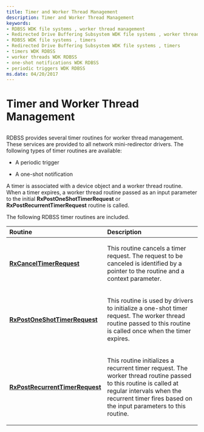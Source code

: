 ```yaml
---
title: Timer and Worker Thread Management
description: Timer and Worker Thread Management
keywords:
- RDBSS WDK file systems , worker thread management
- Redirected Drive Buffering Subsystem WDK file systems , worker thread management
- RDBSS WDK file systems , timers
- Redirected Drive Buffering Subsystem WDK file systems , timers
- timers WDK RDBSS
- worker threads WDK RDBSS
- one-shot notifications WDK RDBSS
- periodic triggers WDK RDBSS
ms.date: 04/20/2017
---
```


# Timer and Worker Thread Management


## <span id="ddk_timer_and_worker_thread_management_if"></span><span id="DDK_TIMER_AND_WORKER_THREAD_MANAGEMENT_IF"></span>


RDBSS provides several timer routines for worker thread management. These services are provided to all network mini-redirector drivers. The following types of timer routines are available:

-   A periodic trigger

-   A one-shot notification

A timer is associated with a device object and a worker thread routine. When a timer expires, a worker thread routine passed as an input parameter to the initial **RxPostOneShotTimerRequest** or **RxPostRecurrentTimerRequest** routine is called.

The following RDBSS timer routines are included.

<table>
<colgroup>
<col width="50%" />
<col width="50%" />
</colgroup>
<thead>
<tr class="header">
<th align="left">Routine</th>
<th align="left">Description</th>
</tr>
</thead>
<tbody>
<tr class="odd">
<td align="left"><p><a href="/windows-hardware/drivers/ddi/rxtimer/nf-rxtimer-rxcanceltimerrequest" data-raw-source="[&lt;strong&gt;RxCancelTimerRequest&lt;/strong&gt;](/windows-hardware/drivers/ddi/rxtimer/nf-rxtimer-rxcanceltimerrequest)"><strong>RxCancelTimerRequest</strong></a></p></td>
<td align="left"><p>This routine cancels a timer request. The request to be canceled is identified by a pointer to the routine and a context parameter.</p></td>
</tr>
<tr class="even">
<td align="left"><p><a href="/windows-hardware/drivers/ddi/rxtimer/nf-rxtimer-rxpostoneshottimerrequest" data-raw-source="[&lt;strong&gt;RxPostOneShotTimerRequest&lt;/strong&gt;](/windows-hardware/drivers/ddi/rxtimer/nf-rxtimer-rxpostoneshottimerrequest)"><strong>RxPostOneShotTimerRequest</strong></a></p></td>
<td align="left"><p>This routine is used by drivers to initialize a one-shot timer request. The worker thread routine passed to this routine is called once when the timer expires.</p></td>
</tr>
<tr class="odd">
<td align="left"><p><a href="/windows-hardware/drivers/ddi/rxtimer/nf-rxtimer-rxpostrecurrenttimerrequest" data-raw-source="[&lt;strong&gt;RxPostRecurrentTimerRequest&lt;/strong&gt;](/windows-hardware/drivers/ddi/rxtimer/nf-rxtimer-rxpostrecurrenttimerrequest)"><strong>RxPostRecurrentTimerRequest</strong></a></p></td>
<td align="left"><p>This routine initializes a recurrent timer request. The worker thread routine passed to this routine is called at regular intervals when the recurrent timer fires based on the input parameters to this routine.</p></td>
</tr>
</tbody>
</table>

 

